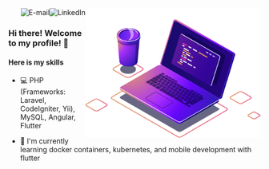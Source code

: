 
<!--
**ramirest/ramirest** is a ✨ _special_ ✨ repository because its `README.md` (this file) appears on your GitHub profile.

Here are some ideas to get you started:

- 🔭 I’m currently working on ...
- 👯 I’m looking to collaborate on ...
- 🤔 I’m looking for help with ...
- 💬 Ask me about ...
- 😄 Pronouns: ...
- ⚡ Fun fact: ...
-->


<img align="right" src="./computer-illustration.png" width="350"/>

<a href="https://www.linkedin.com/in/ramires-teixeira">
<img align="right" alt="LinkedIn" src="https://img.shields.io/badge/-Ramires%20Teixeira-blue"/>
</a>

<a href="mailto:ramirest@gmail.com">
<img align="right" alt="E-mail" src="https://img.shields.io/badge/-How%20to%20reach%20me-red"/>
</a>


<br/>

### Hi there! Welcome to my profile! 👋

#### Here is my skills

- 💻 PHP (Frameworks: Laravel, CodeIgniter, Yii), MySQL, Angular, Flutter


- 🌱 I'm currently learning docker containers, kubernetes, and mobile development with flutter

